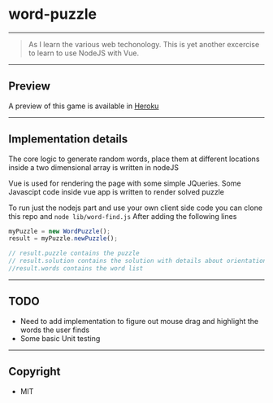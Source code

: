 # word-puzzle

----


> As I learn the various web techonology. This is yet another excercise to learn to use NodeJS with Vue.

----
## Preview
A preview of this game is available in [Heroku](https://word-maze.herokuapp.com/)

----
## Implementation details
The core logic to generate random words, place them at different locations inside a two dimensional array is written in nodeJS

Vue is used for rendering the page with some simple JQueries.
Some Javascipt code inside vue app is written to render solved puzzle

To run just the nodejs part and use your own client side code
you can clone this repo and  `node lib/word-find.js`
After adding the following lines

```javascript
myPuzzle = new WordPuzzle();
result = myPuzzle.newPuzzle();

// result.puzzle contains the puzzle
// result.solution contains the solution with details about orientation and coordinates of the first letter
//result.words contains the word list
```

----
## TODO
* Need to add implementation to figure out mouse drag and highlight the words the user finds
* Some basic Unit testing

----
## Copyright
* MIT

